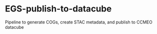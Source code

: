 # EGS-publish-to-datacube
Pipeline to generate COGs, create STAC metadata, and publish to CCMEO datacube
